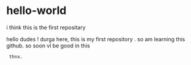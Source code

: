 # hello-world
i think this is the first repositary

hello dudes !
     durga here, this is my first repository . so am learning this github. so soon vl be good in this
     
     thnx.
